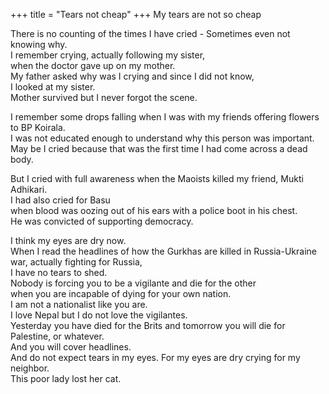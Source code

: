 +++
title = "Tears not cheap"
+++
My tears are not so cheap

There is no counting of the times I have cried - Sometimes even not knowing why.  
I remember crying, actually following my sister,  
when the doctor gave up on my mother.  
My father asked why was I crying and since I did not know,  
I looked at my sister.  
Mother survived but I never forgot the scene. 

I remember some drops falling when I was with my friends offering flowers to BP Koirala.  
I was not educated enough to understand why this person was important.  
May be I cried because that was the first time I had come across a dead body. 

But I cried with full awareness when the Maoists killed my friend, Mukti Adhikari.  
I had also cried for Basu  
when blood was oozing out of his ears with a police boot in his chest.  
He was convicted of supporting democracy. 

I think my eyes are dry now.  
When I read the headlines of how the Gurkhas are killed in Russia-Ukraine war, actually fighting for Russia,  
I have no tears to shed.  
Nobody is forcing you to be a vigilante and die for the other  
when you are incapable of dying for your own nation.  
I am not a nationalist like you are.  
I love Nepal but I do not love the vigilantes.  
Yesterday you have died for the Brits and tomorrow you will die for Palestine, or whatever.  
And you will cover headlines.  
And do not expect tears in my eyes. For my eyes are dry crying for my neighbor.  
This poor lady lost her cat.